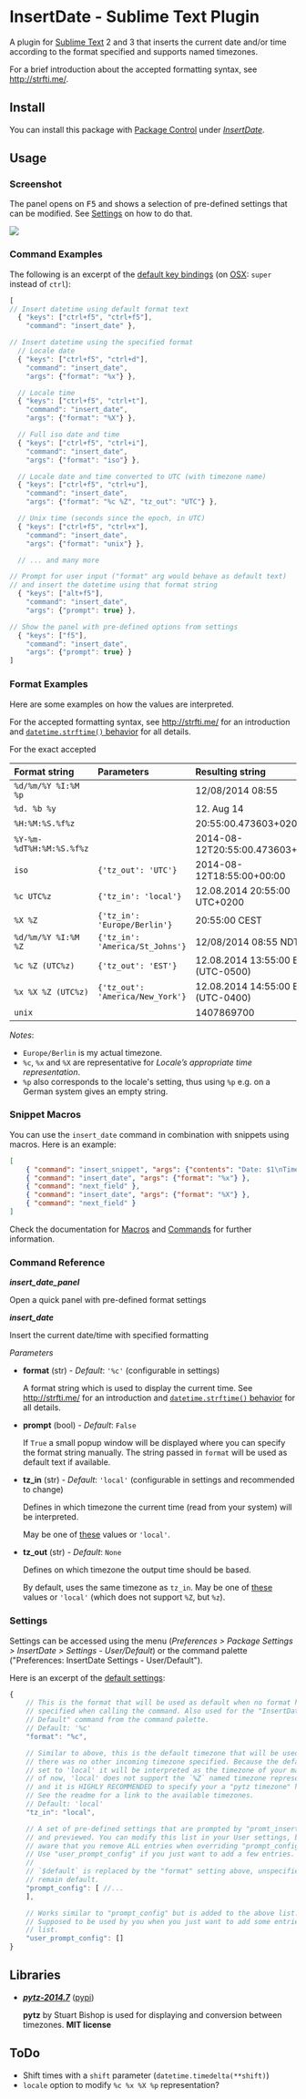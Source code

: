 # InsertDate - Sublime Text Plugin

A plugin for [Sublime Text][st] 2 and 3 that inserts the current date and/or
time according to the format specified and supports named timezones.

For a brief introduction about the accepted formatting syntax, see
<http://strfti.me/>.


## Install

You can install this package with [Package Control][pck-ctrl] under
[*InsertDate*][pck-browse].


## Usage

### Screenshot

The panel opens on <kbd>F5</kbd> and shows a selection of pre-defined settings
that can be modified. See [Settings](#settings) on how to do that.

[![][scr-panel-thumb]][scr-panel]


### Command Examples

The following is an excerpt of the [default key bindings][keymap] (on
[OSX][keymap-osx]: `super` instead of `ctrl`):

```js
[
// Insert datetime using default format text
  { "keys": ["ctrl+f5", "ctrl+f5"],
    "command": "insert_date" },

// Insert datetime using the specified format
  // Locale date
  { "keys": ["ctrl+f5", "ctrl+d"],
    "command": "insert_date",
    "args": {"format": "%x"} },

  // Locale time
  { "keys": ["ctrl+f5", "ctrl+t"],
    "command": "insert_date",
    "args": {"format": "%X"} },

  // Full iso date and time
  { "keys": ["ctrl+f5", "ctrl+i"],
    "command": "insert_date",
    "args": {"format": "iso"} },

  // Locale date and time converted to UTC (with timezone name)
  { "keys": ["ctrl+f5", "ctrl+u"],
    "command": "insert_date",
    "args": {"format": "%c %Z", "tz_out": "UTC"} },

  // Unix time (seconds since the epoch, in UTC)
  { "keys": ["ctrl+f5", "ctrl+x"],
    "command": "insert_date",
    "args": {"format": "unix"} },

  // ... and many more

// Prompt for user input ("format" arg would behave as default text)
// and insert the datetime using that format string
  { "keys": ["alt+f5"],
    "command": "insert_date",
    "args": {"prompt": true} },

// Show the panel with pre-defined options from settings
  { "keys": ["f5"],
    "command": "insert_date",
    "args": {"prompt": true} }
]

```


### Format Examples

Here are some examples on how the values are interpreted.

For the accepted formatting syntax, see <http://strfti.me/> for an introduction
and [`datetime.strftime()` behavior][strftime] for all details.

For the exact accepted

| Format string              | Parameters                         | Resulting string                     |
| :------------------------- | :--------------------------------- | :----------------------------------- |
| `%d/%m/%Y %I:%M %p`        |                                    | 12/08/2014 08:55                     |
| `%d. %b %y`                |                                    | 12. Aug 14                           |
| `%H:%M:%S.%f%z`            |                                    | 20:55:00.473603+0200                 |
| `%Y-%m-%dT%H:%M:%S.%f%z`   |                                    | 2014-08-12T20:55:00.473603+0200      |
| `iso`                      | `{'tz_out': 'UTC'}`                | 2014-08-12T18:55:00+00:00            |
| `%c UTC%z`                 | `{'tz_in': 'local'}`               | 12.08.2014 20:55:00 UTC+0200         |
| `%X %Z`                    | `{'tz_in': 'Europe/Berlin'}`       | 20:55:00 CEST                        |
| `%d/%m/%Y %I:%M %Z`        | `{'tz_in': 'America/St_Johns'}`    | 12/08/2014 08:55 NDT                 |
| `%c %Z (UTC%z)`            | `{'tz_out': 'EST'}`                | 12.08.2014 13:55:00 EST (UTC-0500)   |
| `%x %X %Z (UTC%z)`         | `{'tz_out': 'America/New_York'}`   | 12.08.2014 14:55:00 EDT (UTC-0400)   |
| `unix`                     |                                    | 1407869700                           |


*Notes*:

- `Europe/Berlin` is my actual timezone.
- `%c`, `%x` and `%X` are representative for *Locale’s appropriate time
  representation*.
- `%p` also corresponds to the locale's setting, thus using `%p` e.g. on a
  German system gives an empty string.


### Snippet Macros

You can use the `insert_date` command in combination with snippets using
macros. Here is an example:

```json
[
    { "command": "insert_snippet", "args": {"contents": "Date: $1\nTime: $2\nSomething else: $0"} },
    { "command": "insert_date", "args": {"format": "%x"} },
    { "command": "next_field" },
    { "command": "insert_date", "args": {"format": "%X"} },
    { "command": "next_field" }
]
```

Check the documentation for [Macros][doc-macros] and [Commands][doc-commands] for further information.


### Command Reference

***insert_date_panel***

Open a quick panel with pre-defined format settings


***insert_date***

Insert the current date/time with specified formatting

*Parameters*

- **format** (str) - *Default*: `'%c'` (configurable in settings)

  A format string which is used to display the current time. See
  <http://strfti.me/> for an introduction and [`datetime.strftime()`
  behavior][strftime] for all details.

- **prompt** (bool) - *Default*: `False`

  If `True` a small popup window will be displayed where you can specify the
  format string manually. The string passed in `format` will be used as default
  text if available.

- **tz_in** (str) - *Default*: `'local'` (configurable in settings and
  recommended to change)

  Defines in which timezone the current time (read from your system) will be
  interpreted.

   May
  be one of [these][timezones] values or `'local'`.

- **tz_out** (str) - *Default*: `None`

  Defines on which timezone the output time should be based.

  By default, uses the same timezone as `tz_in`. May be one of
  [these][timezones] values or `'local'` (which does not support `%Z`, but
  `%z`).


### Settings ###

Settings can be accessed using the menu (*Preferences > Package Settings >
InsertDate > Settings - User/Default*) or the command palette ("Preferences:
InsertDate Settings - User/Default").

Here is an excerpt of the [default settings][settings]:

```js
{
    // This is the format that will be used as default when no format has been
    // specified when calling the command. Also used for the "InsertDate:
    // Default" command from the command palette.
    // Default: '%c'
    "format": "%c",

    // Similar to above, this is the default timezone that will be used when
    // there was no other incoming timezone specified. Because the default is
    // set to 'local' it will be interpreted as the timezone of your machine. As
    // of now, 'local' does not support the `%Z` named timezone representation
    // and it is HIGHLY RECOMMENDED to specify your a "pytz timezone" here.
    // See the readme for a link to the available timezones.
    // Default: 'local'
    "tz_in": "local",

    // A set of pre-defined settings that are prompted by "promt_insert_time"
    // and previewed. You can modify this list in your User settings, but be
    // aware that you remove ALL entries when overriding "prompt_config"!
    // Use "user_prompt_config" if you just want to add a few entries.
    //
    // `$default` is replaced by the "format" setting above, unspecified values
    // remain default.
    "prompt_config": [ //...
    ],

    // Works similar to "prompt_config" but is added to the above list.
    // Supposed to be used by you when you just want to add some entries to the
    // list.
    "user_prompt_config": []
}
```


## Libraries

- ***[pytz-2014.7][pytz]*** ([pypi][pytz-pypi])

  **pytz** by Stuart Bishop is used for displaying and conversion between
  timezones. **MIT license**


## ToDo

- Shift times with a `shift` parameter (`datetime.timedelta(**shift)`)
- `locale` option to modify `%c %x %X %p` representation?


<!-- Links -->

[st]: http://sublimetext.com/

[pck-ctrl]: http://wbond.net/sublime_packages/package_control "Sublime Package Control by wbond"
[pck-browse]: https://sublime.wbond.net/packages/InsertDate "InsertDate - Packages - Package Control"

[pytz]: http://pytz.sourceforge.net/ "pytz - World Timezone Definitions for Python"
[strftime]: http://docs.python.org/3/library/datetime.html#strftime-strptime-behavior "Python docs: 8.1.8. strftime() and strptime() Behavior"
[pytz-pypi]: http://pypi.python.org/pypi/pytz#downloads "pytz : Python Package Index"

[scr-panel]: http://i.imgur.com/hObkE27.png
[scr-panel-thumb]: http://i.imgur.com/hObkE27l.png

[keymap]: Default.sublime-keymap "Default.sublime-keymap"
[keymap-osx]: Default%20%28OSX%29.sublime-keymap "Default (OSX).sublime-keymap"
[settings]: insert_date.sublime-settings "insert_date.sublime-settings"

[doc-macros]: http://docs.sublimetext.info/en/latest/extensibility/macros.html
[doc-commands]: http://docs.sublimetext.info/en/latest/reference/commands.html

[timezones]: https://github.com/FichteFoll/sublimetext-insertdate/blob/a940b4c4394022725ba933c7db0deb1fb8d21efe/format_date/pytz/__init__.py#L1090-L1520 "List of common timezones (in source)"
